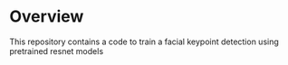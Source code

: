 # Overview

This repository contains a code to train a facial keypoint detection using pretrained resnet models